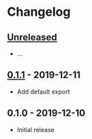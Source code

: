 # Changelog

## [Unreleased]

- ...

## [0.1.1] - 2019-12-11

- Add default export

## 0.1.0 - 2019-12-10

- Initial release

[unreleased]: https://github.com/Synor/database-mysql/compare/0.1.1...HEAD
[0.1.1]: https://github.com/Synor/database-mysql/compare/0.1.0...0.1.1
